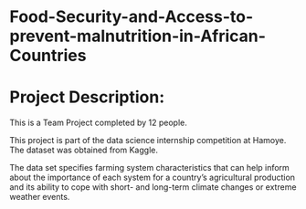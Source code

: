 # Food-Security-and-Access-to-prevent-malnutrition-in-African-Countries

# Project Description: 
This is a Team Project completed by 12 people.

This project is part of the data science internship competition at Hamoye. The dataset was obtained from Kaggle.

The data set specifies farming system characteristics that can help inform about the importance of each system for a country’s agricultural production and its ability to cope with short- and long-term climate changes or extreme weather events.


